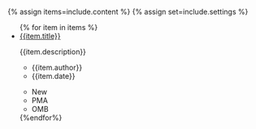 {% assign items=include.content %}
{% assign set=include.settings %}

<ul class="usa-collection">
    {% for item in items %}
        <li class="usa-collection__item">
            <div class="usa-collection__body">
            <span class="usa-collection__heading">
                <a
                class="usa-link"
                href="https://trumpadministration.archives.performance.gov/presidents-winners-press-release/"
                >{{item.title}}</a
                >
            </span>
            <p class="usa-collection__description">
                {{item.description}}
            </p>
            <ul class="usa-collection__meta" aria-label="More information">
                <li class="usa-collection__meta-item">
                {{item.author}}
                </li>
                <li class="usa-collection__meta-item">
                <time datetime="2020-09-30T12:00:00+01:00">{{item.date}}</time>
                </li>
            </ul>
            <ul class="usa-collection__meta" aria-label="Topics">
                <li class="usa-collection__meta-item usa-tag usa-tag--new">New</li>
                <li class="usa-collection__meta-item usa-tag">PMA</li>
                <li class="usa-collection__meta-item usa-tag">OMB</li>
            </ul>
            </div>
        </li>
    {%endfor%}
</ul>